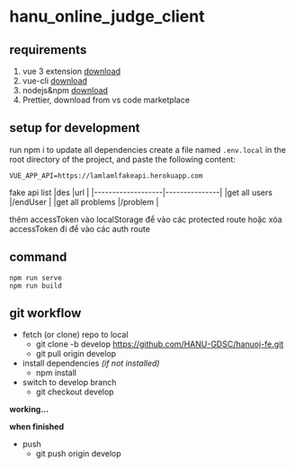 # hanu_online_judge_client

## requirements
1. vue 3 extension [download](https://chrome.google.com/webstore/detail/vuejs-devtools/ljjemllljcmogpfapbkkighbhhppjdbg?hl=en)
2. vue-cli [download](https://cli.vuejs.org/guide/installation.html)
3. nodejs&npm [download](https://nodejs.org/en/download/)
4. Prettier, download from vs code marketplace

## setup for development
run npm i to update all dependencies
create a file named `.env.local` in the root directory of the project, and paste the following content:
```
VUE_APP_API=https://lamlamlfakeapi.herokuapp.com
```
fake api list
|des                |url            |
|-------------------|---------------|
|get all users      |/endUser       |
|get all problems   |/problem       |

thêm accessToken vào localStorage để vào các protected route
hoặc xóa accessToken đi để vào các auth route
## command

```
npm run serve
npm run build
```

## git workflow

* fetch (or clone) repo to local
    * git clone -b develop https://github.com/HANU-GDSC/hanuoj-fe.git
    * git pull origin develop
* install dependencies *(if not installed)*
    * npm install
* switch to develop branch
    * git checkout develop

**working...**

**when finished**

* push
    * git push origin develop